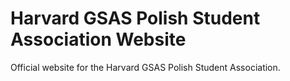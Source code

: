 # Harvard GSAS Polish Student Association Website

Official website for the Harvard GSAS Polish Student Association.